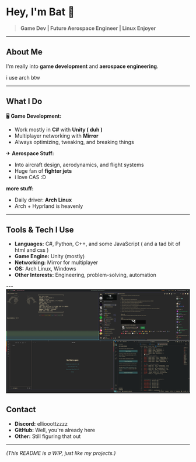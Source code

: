 # Hey, I'm Bat 🦇  

> **Game Dev | Future Aerospace Engineer | Linux Enjoyer**  

---

## About Me  
I'm really into **game development** and **aerospace engineering**.  

i use arch btw 

---

## What I Do  
🖥 **Game Development:**  
- Work mostly in **C#** with **Unity ( duh )**  
- Multiplayer networking with **Mirror**  
- Always optimizing, tweaking, and breaking things  

✈ **Aerospace Stuff:**  
- Into aircraft design, aerodynamics, and flight systems
- Huge fan of **fighter jets**
- i love CAS :D





 **more stuff:**  
- Daily driver: **Arch Linux**  
- Arch + Hyprland is heavenly

---

## Tools & Tech I Use  
- **Languages:** C#, Python, C++, and some JavaScript ( and a tad bit of html and css )
- **Game Engine:** Unity (mostly)  
- **Networking:** Mirror for multiplayer  
- **OS:** Arch Linux, Windows  
- **Other Interests:** Engineering, problem-solving, automation  

--- ![cool gif](https://github.com/BatResy/BatResy/blob/main/sres.png)

## Contact  
- **Discord:** elliooottzzzz 
- **GitHub:** Well, you're already here  
- **Other:** Still figuring that out  

---

_(This README is a WIP, just like my projects.)_  
